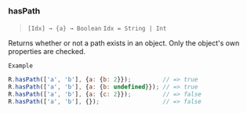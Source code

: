 ### hasPath

> ```[Idx] → {a} → Boolean```
> ```Idx = String | Int```

Returns whether or not a path exists in an object. Only the object's own properties are checked.

`Example`

```js
R.hasPath(['a', 'b'], {a: {b: 2}});         // => true
R.hasPath(['a', 'b'], {a: {b: undefined}}); // => true
R.hasPath(['a', 'b'], {a: {c: 2}});         // => false
R.hasPath(['a', 'b'], {});                  // => false
```